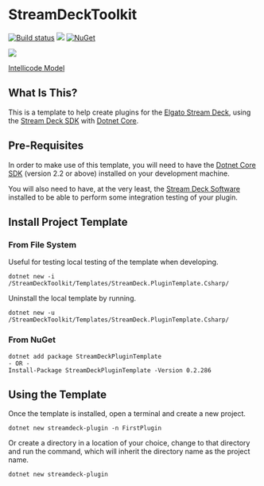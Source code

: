 # StreamDeckToolkit

[![Build status](https://dev.azure.com/FritzAndFriends/StreamDeckTools/_apis/build/status/StreamDeckTools-CI)](https://dev.azure.com/FritzAndFriends/StreamDeckTools/_build/latest?definitionId=8)  ![](https://vsrm.dev.azure.com/FritzAndFriends/_apis/public/Release/badge/00a6d40c-eb0d-4aa8-a405-d13d03317ca9/1/1)  [![NuGet](https://img.shields.io/nuget/v/StreamDeckLib.svg)](https://www.nuget.org/packages/StreamDeckLib/)

![](https://img.shields.io/azure-devops/tests/FritzAndFriends/StreamDeckTools/8/dev.svg)

[Intellicode Model](https://prod.intellicode.vsengsaas.visualstudio.com/get?m=EE5419D495BE49528606139DA3ADC687)

## What Is This?

This is a template to help create plugins for the [Elgato Stream Deck][Stream Deck], using the [Stream Deck SDK][] with [Dotnet Core][].

## Pre-Requisites

In order to make use of this template, you will need to have the [Dotnet Core SDK][] (version 2.2 or above) installed on your development machine.

You will also need to have, at the very least, the [Stream Deck Software][] installed to be able to perform some integration testing of your plugin.

## Install Project Template

### From File System

Useful for testing local testing of the template when developing.

    dotnet new -i /StreamDeckToolkit/Templates/StreamDeck.PluginTemplate.Csharp/

Uninstall the local template by running.

    dotnet new -u /StreamDeckToolkit/Templates/StreamDeck.PluginTemplate.Csharp/

### From NuGet

    dotnet add package StreamDeckPluginTemplate
    - OR -
    Install-Package StreamDeckPluginTemplate -Version 0.2.286

## Using the Template

Once the template is installed, open a terminal and create a new project.

    dotnet new streamdeck-plugin -n FirstPlugin

Or create a directory in a location of your choice, change to that directory and run the command, which will inherit the directory name as the project name.

    dotnet new streamdeck-plugin


<!-- Reference Links -->
[Dotnet Core]: https://dotnet.microsoft.com/ "Free, cross-platform application framework"
[Dotnet Core SDK]: https://get.dot.net/ "Download the Dotnet Core SDK or Runtime"
[Stream Deck]: https://www.elgato.com/gaming/stream-deck/ "Elgato's Stream Deck product page"
[Stream Deck SDK]: https://developer.elgato.com/documentation/stream-deck "Elgato's Stream Deck SDK documentation and reference site"
[Stream Deck Software]: https://www.elgato.com/gaming/downloads "Download the Stream Deck desktop software"
